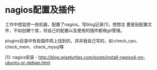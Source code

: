 nagios配置及插件
===================

工作中想监控一些机器，配置了nagios。写blog记录[1]，想想主
要是贴配置文件，不如创建个库，将自己的配置以及使用的插件都用git管理。

plugins目录中有些插件网上找到的，并非我自己写的，如:check_cpu、check_mem、check_mysql等

[1]: nagios安装 - <http://blog.wiseturtles.com/posts/install-nagios4-on-ubuntu-or-debian.html>
